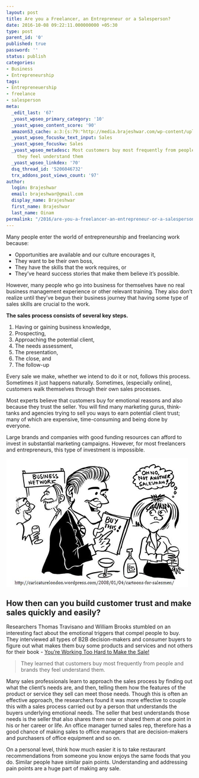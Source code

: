 ```yaml
---
layout: post
title: Are you a Freelancer, an Entrepreneur or a Salesperson?
date: 2016-10-08 09:22:11.000000000 +05:30
type: post
parent_id: '0'
published: true
password: ''
status: publish
categories:
- Business
- Entrepreneurship
tags:
- Entrepreneuership
- freelance
- salesperson
meta:
  _edit_last: '67'
  _yoast_wpseo_primary_category: '10'
  _yoast_wpseo_content_score: '90'
  amazonS3_cache: a:3:{s:79:"http://media.brajeshwar.com/wp-content/uploads/2016/10/08091842/salesperson.jpg";i:6865;s:73:"http://brajeshwar.wpengine.com/wp-content/uploads/2016/10/salesperson.jpg";i:6865;s:80:"https://media.brajeshwar.com/wp-content/uploads/2016/10/08091842/salesperson.jpg";i:6865;}
  _yoast_wpseo_focuskw_text_input: Sales
  _yoast_wpseo_focuskw: Sales
  _yoast_wpseo_metadesc: Most customers buy most frequently from people and brands
    they feel understand them
  _yoast_wpseo_linkdex: '70'
  dsq_thread_id: '5206046732'
  trx_addons_post_views_count: '97'
author:
  login: Brajeshwar
  email: brajeshwar@gmail.com
  display_name: Brajeshwar
  first_name: Brajeshwar
  last_name: Oinam
permalink: "/2016/are-you-a-freelancer-an-entrepreneur-or-a-salesperson/"
---
```

<p>Many people enter the world of entrepreneurship and freelancing work because:</p>
<ul>
<li>Opportunities are available and our culture encourages it,</li>
<li>They want to be their own boss,</li>
<li>They have the skills that the work requires, or</li>
<li>They’ve heard success stories that make them believe it’s possible.</li>
</ul>
<p>However, many people who go into business for themselves have no real business management experience or other relevant training. They also don’t realize until they’ve begun their business journey that having some type of sales skills are crucial to the work.</p>
<p><strong>The sales process consists of several key steps.</strong></p>
<ol>
<li>Having or gaining business knowledge,</li>
<li>Prospecting,</li>
<li>Approaching the potential client,</li>
<li>The needs assessment,</li>
<li>The presentation,</li>
<li>The close, and</li>
<li>The follow-up</li>
</ol>
<p>Every sale we make, whether we intend to do it or not, follows this process. Sometimes it just happens naturally. Sometimes, (especially online), customers walk themselves through their own sales processes.</p>
<p>Most experts believe that customers buy for emotional reasons and also because they trust the seller. You will find many marketing gurus, think-tanks and agencies trying to sell you ways to earn potential client trust; many of which are expensive, time-consuming and being done by everyone.</p>
<p>Large brands and companies with good funding resources can afford to invest in substantial marketing campaigns. However, for most freelancers and entrepreneurs, this type of investment is impossible.</p>
<p><img src="/static/2016/10/salesperson.jpg" alt="Salesperson" width="490" height="347" class="alignnone size-full wp-image-6865" /></p>
<h2>How then can you build customer trust and make sales quickly and easily?</h2>
<p>Researchers Thomas Travisano and William Brooks stumbled on an interesting fact about the emotional triggers that compel people to buy. They interviewed all types of B2B decision-makers and consumer buyers to figure out what makes them buy some products and services and not others for their book - <a href="https://www.amazon.com/Youre-Working-Hard-Make-Sale/dp/0786303956/">You’re Working Too Hard to Make the Sale!</a></p>
<blockquote><p>They learned that customers buy most frequently from people and brands they feel understand them.</p></blockquote>
<p>Many sales professionals learn to approach the sales process by finding out what the client’s needs are, and then, telling them how the features of the product or service they sell can meet those needs. Though this is often an effective approach, the researchers found it was more effective to couple this with a sales process carried out by a person that understands the buyers underlying emotional needs. The seller that best understands those needs is the seller that also shares them now or shared them at one point in his or her career or life. An office manager turned sales rep, therefore has a good chance of making sales to office managers that are decision-makers and purchasers of office equipment and so on.</p>
<p>On a personal level, think how much easier it is to take restaurant recommendations from someone you know enjoys the same foods that you do. Similar people have similar pain points. Understanding and addressing pain points are a huge part of making any sale.</p>
